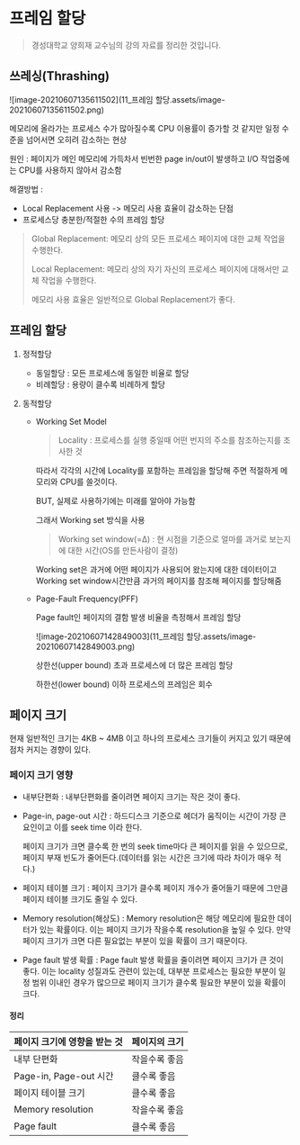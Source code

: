 

# 프레임 할당

> 경성대학교 양희재 교수님의 강의 자료를 정리한 것입니다.



## 쓰레싱(Thrashing)

![image-20210607135611502](11_프레임 할당.assets/image-20210607135611502.png)

메모리에 올라가는 프로세스 수가 많아질수록 CPU 이용률이 증가할 것 같지만 일정 수준을 넘어서면 오히려 감소하는 현상

원인 : 페이지가 메인 메모리에 가득차서 빈번한 page in/out이 발생하고 I/O 작업중에는 CPU를 사용하지 않아서 감소함

해결방법 : 

- Local Replacement 사용 -> 메모리 사용 효율이 감소하는 단점
- 프로세스당 충분한/적절한 수의 프레임 할당

> Global Replacement: 메모리 상의 모든 프로세스 페이지에 대한 교체 작업을 수행한다.
>
> Local Replacement: 메모리 상의 자기 자신의 프로세스 페이지에 대해서만 교체 작업을 수행한다.
>
> 메모리 사용 효율은 일반적으로 Global Replacement가 좋다.



## 프레임 할당

1. 정적할당

   - 동일할당 : 모든 프로세스에 동일한 비율로 할당
   - 비례할당 : 용량이 클수록 비례하게 할당

  

2. 동적할당

   - Working Set Model

     > Locality : 프로세스를 실행 중일때 어떤 번지의 주소를 참조하는지를 조사한 것

     따라서 각각의 시간에 Locality를 포함하는 프레임을 할당해 주면 적절하게 메모리와 CPU를 쓸것이다.

     BUT, 실제로 사용하기에는 미래를 알아야 가능함

     

     그래서 Working set 방식을 사용

     > Working set window(=Δ) : 현 시점을 기준으로 얼마를 과거로 보는지에 대한 시간(OS를 만든사람이 결정)

     Working set은 과거에 어떤 페이지가 사용되어 왔는지에 대한 데이터이고 Working set window시간만큼 과거의 페이지를 참조해 페이지를 할당해줌

     

   - Page-Fault Frequency(PFF)

     Page fault인 페이지의 결함 발생 비율을 측정해서 프레임 할당

     ![image-20210607142849003](11_프레임 할당.assets/image-20210607142849003.png)

     상한선(upper bound) 초과 프로세스에 더 많은 프레임 할당

     하한선(lower bound) 이하 프로세스의 프레임은 회수

  

## 페이지 크기

현재 일반적인 크기는 4KB ~ 4MB 이고 하나의 프로세스 크기들이 커지고 있기 때문에 점차 커지는 경향이 있다.



### 페이지 크기 영향

- 내부단편화 : 내부단편화를 줄이려면 페이지 크기는 작은 것이 좋다.

- Page-in, page-out 시간 : 하드디스크 기준으로 헤더가 움직이는 시간이 가장 큰 요인이고 이를 seek time 이라 한다.

  페이지 크기가 크면 클수록 한 번의 seek time마다 큰 페이지를 읽을 수 있으므로, 페이지 부재 빈도가 줄어든다.(데이터를 읽는 시간은 크기에 따라 차이가 매우 적다.)

- 페이지 테이블 크기 : 페이지 크기가 클수록 페이지 개수가 줄어들기 때문에 그만큼 페이지 테이블 크기도 줄일 수 있다.

- Memory resolution(해상도) : Memory resolution은 해당 메모리에 필요한 데이터가 있는 확률이다. 이는 페이지 크기가 작을수록 resolution을 높일 수 있다. 만약 페이지 크기가 크면 다른 필요없는 부분이 있을 확률이 크기 때문이다.

- Page fault 발생 확률 : Page fault 발생 확률을 줄이려면 페이지 크기가 큰 것이 좋다. 이는 locality 성질과도 관련이 있는데, 대부분 프로세스는 필요한 부분이 일정 범위 이내인 경우가 많으므로 페이지 크기가 클수록 필요한 부분이 있을 확률이 크다.



#### 정리

| 페이지 크기에 영향을 받는 것 | 페이지의 크기 |
| ---------------------------- | ------------- |
| 내부 단편화                  | 작을수록 좋음 |
| Page-in, Page-out 시간       | 클수록 좋음   |
| 페이지 테이블 크기           | 클수록 좋음   |
| Memory resolution            | 작을수록 좋음 |
| Page fault                   | 클수록 좋음   |